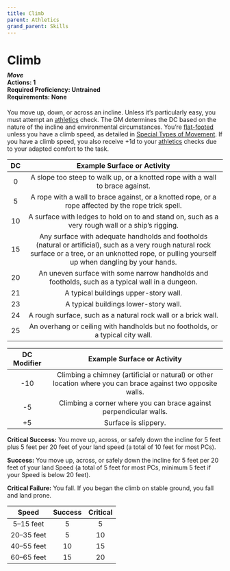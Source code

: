```yaml
---
title: Climb
parent: Athletics
grand_parent: Skills
---
```


# Climb

<div style="margin-top:-10px;"></div>

#### *Move*<br>**Actions:** 1<br>**Required Proficiency:** Untrained<br>**Requirements:** None
You move up, down, or across an incline. Unless it’s particularly easy, you must attempt an [athletics](https://stormchaserroleplaying.com/stormchaserRPG/Skills/Athletics/) check. The GM determines the DC based on the nature of the incline and environmental circumstances. You’re [flat-footed](https://stormchaserroleplaying.com/stormchaserRPG/Conditions/Flatfooted/) unless you have a climb speed, as detailed in [Special Types of Movement](https://stormchaserroleplaying.com/stormchaserRPG/Exploration/Movement/SpecialTypesofMovement/#climbing-swimming-and-crawling). If you have a climb speed, you also receive +1d to your [athletics](https://stormchaserroleplaying.com/stormchaserRPG/Skills/Athletics/) checks due to your adapted comfort to the task.

| DC | Example Surface or Activity |
|:--:|:---------------------------:|
| 0  | A slope too steep to walk up, or a knotted rope with a wall to brace against. |
| 5  | A rope with a wall to brace against, or a knotted rope, or a rope affected by the rope trick spell. |
| 10 | A surface with ledges to hold on to and stand on, such as a very rough wall or a ship’s rigging. |
| 15 | Any surface with adequate handholds and footholds (natural or artificial), such as a very rough natural rock surface or a tree, or an unknotted rope, or pulling yourself up when dangling by your hands. |
| 20 | An uneven surface with some narrow handholds and footholds, such as a typical wall in a dungeon. |
| 21 | A typical buildings upper-story wall. |
| 23 | A typical buildings lower-story wall. |
| 24 | A rough surface, such as a natural rock wall or a brick wall. |
| 25 | An overhang or ceiling with handholds but no footholds, or a typical city wall. |

| DC Modifier | Example Surface or Activity |
|:-----------:|:---------------------------:|
| -10 | Climbing a chimney (artificial or natural) or other location where you can brace against two opposite walls. |
| -5  | Climbing a corner where you can brace against perpendicular walls. |
| +5  | Surface is slippery. |

**Critical Success:** You move up, across, or safely down the incline for 5 feet plus 5 feet per 20 feet of your land speed (a total of 10 feet for most PCs).

**Success:** You move up, across, or safely down the incline for 5 feet per 20 feet of your land Speed (a total of 5 feet for most PCs, minimum 5 feet if your Speed is below 20 feet).

**Critical Failure:** You fall. If you began the climb on stable ground, you fall and land prone.

| Speed | Success | Critical |
|:-----:|:-------:|:--------:|
| 5–15 feet  | 5  | 5  |
| 20–35 feet | 5  | 10 |
| 40–55 feet | 10 | 15 |
| 60–65 feet | 15 | 20 |
